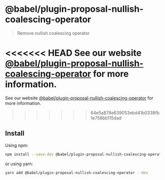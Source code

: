 # @babel/plugin-proposal-nullish-coalescing-operator

> Remove nullish coalescing operator

<<<<<<< HEAD
See our website [@babel/plugin-proposal-nullish-coalescing-operator](https://babeljs.io/docs/en/next/babel-plugin-proposal-nullish-coalescing-operator.html) for more information.
=======
See our website [@babel/plugin-proposal-nullish-coalescing-operator](https://babeljs.io/docs/en/babel-plugin-proposal-nullish-coalescing-operator) for more information.
>>>>>>> 64e5a878e639053ebd41b0338fb1e758bb115dad

## Install

Using npm:

```sh
npm install --save-dev @babel/plugin-proposal-nullish-coalescing-operator
```

or using yarn:

```sh
yarn add @babel/plugin-proposal-nullish-coalescing-operator --dev
```
